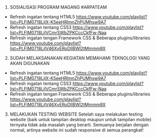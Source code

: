 1. SOSIALISASI PROGRAM MAGANG #ARPATEAM
- Refresh ingatan tentang HTML5 https://www.youtube.com/playlist?list=PLFIM0718LjIX-K5eeHRImnZhPUMhsw9A7
- Refresh ingatan tentang CSS3 https://www.youtube.com/playlist?list=PLFIM0718LjIVCmrSWbZPKCccCkfFw-Naa
- Refresh ingatan tengan Framework CSS & Beberapa plugins/libraries https://www.youtube.com/playlist?list=PLFIM0718LjIV46XyERoDIlBWl2tMmmm8X

2. SUDAH MELAKSANAKAN KEGIATAN MEMAHAMI TEKNOLOGI YANG AKAN DIGUNAKAN
- Refresh ingatan tentang HTML5 https://www.youtube.com/playlist?list=PLFIM0718LjIX-K5eeHRImnZhPUMhsw9A7
- Refresh ingatan tentang CSS3 https://www.youtube.com/playlist?list=PLFIM0718LjIVCmrSWbZPKCccCkfFw-Naa
- Refresh ingatan tengan Framework CSS & Beberapa plugins/libraries https://www.youtube.com/playlist?list=PLFIM0718LjIV46XyERoDIlBWl2tMmmm8X

3. MELAKUKAN TESTING WEBSITE
Setelah saya melakukan testing website (baik untuk tampilan desktop maupun untuk tampilan mobile) ternyata tidak ada masalah yang berarti. Semuanya berjalan dengan normal, artinya website ini sudah responsive di semua perangkat!